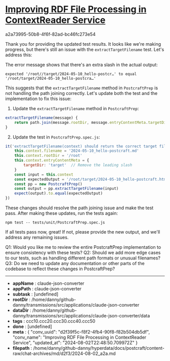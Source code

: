 # [Improving RDF File Processing in ContextReader Service](https://claude.ai/chat/d2f39f5c-f8f2-4fb4-90f8-f82b504db5df)

a2a73995-50b8-4f6f-82ad-bc46fc273e54

 Thank you for providing the updated test results. It looks like we're making progress, but there's still an issue with the `extractTargetFilename` test. Let's address this:

The error message shows that there's an extra slash in the actual output:
```
expected '/root//target/2024-05-10_hello-postcr…' to equal '/root/target/2024-05-10_hello-postcra…'
```

This suggests that the `extractTargetFilename` method in `PostcraftPrep` is not handling the path joining correctly. Let's update both the test and the implementation to fix this issue:

1. Update the `extractTargetFilename` method in `PostcraftPrep`:

```javascript
extractTargetFilename(message) {
    return path.join(message.rootDir, message.entryContentMeta.targetDir, this.extractSlug(message) + '.html')
}
```

2. Update the test in `PostcraftPrep.spec.js`:

```javascript
it('extractTargetFilename(context) should return the correct target filename', function () {
    this.context.filename = '2024-05-10_hello-postcraft.md'
    this.context.rootDir = '/root'
    this.context.entryContentMeta = {
        targetDir: 'target'  // Remove the leading slash
    }
    const input = this.context
    const expectedOutput = '/root/target/2024-05-10_hello-postcraft.html'
    const pp = new PostcraftPrep()
    const output = pp.extractTargetFilename(input)
    expect(output).to.equal(expectedOutput)
})
```

These changes should resolve the path joining issue and make the test pass. After making these updates, run the tests again:

```
npm test -- tests/unit/PostcraftPrep.spec.js
```

If all tests pass now, great! If not, please provide the new output, and we'll address any remaining issues.

Q1: Would you like me to review the entire PostcraftPrep implementation to ensure consistency with these tests?
Q2: Should we add more edge cases to our tests, such as handling different path formats or unusual filenames?
Q3: Do we need to update any documentation or other parts of the codebase to reflect these changes in PostcraftPrep?

---

* **appName** : claude-json-converter
* **appPath** : claude-json-converter
* **subtask** : [undefined]
* **rootDir** : /home/danny/github-danny/transmissions/src/applications/claude-json-converter
* **dataDir** : /home/danny/github-danny/transmissions/src/applications/claude-json-converter/data
* **tags** : ccc10.ccc20.ccc30.ccc40.ccc50
* **done** : [undefined]
* **meta** : {
  "conv_uuid": "d2f39f5c-f8f2-4fb4-90f8-f82b504db5df",
  "conv_name": "Improving RDF File Processing in ContextReader Service",
  "updated_at": "2024-08-02T22:48:50.709972Z"
}
* **filepath** : /home/danny/github-danny/hyperdata/docs/postcraft/content-raw/chat-archives/md/d2f3/2024-08-02_a2a.md